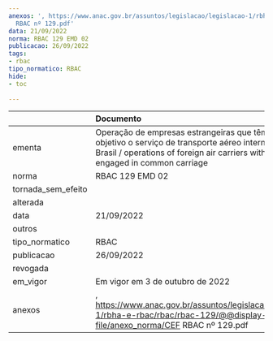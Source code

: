 ```yaml
---
anexos: ', https://www.anac.gov.br/assuntos/legislacao/legislacao-1/rbha-e-rbac/rbac/rbac-129/@@display-file/anexo_norma/CEF
  RBAC nº 129.pdf'
data: 21/09/2022
norma: RBAC 129 EMD 02
publicacao: 26/09/2022
tags:
- rbac
tipo_normatico: RBAC
hide: 
- toc 
 
---
```


|                    | Documento                                                                                                                                                                                  |
|:-------------------|:-------------------------------------------------------------------------------------------------------------------------------------------------------------------------------------------|
| ementa             | Operação de empresas estrangeiras que têm por objetivo o serviço de transporte aéreo internacional no Brasil / operations of foreign air carriers within brazil engaged in common carriage |
| norma              | RBAC 129 EMD 02                                                                                                                                                                            |
| tornada_sem_efeito |                                                                                                                                                                                            |
| alterada           |                                                                                                                                                                                            |
| data               | 21/09/2022                                                                                                                                                                                 |
| outros             |                                                                                                                                                                                            |
| tipo_normatico     | RBAC                                                                                                                                                                                       |
| publicacao         | 26/09/2022                                                                                                                                                                                 |
| revogada           |                                                                                                                                                                                            |
| em_vigor           | Em vigor em 3 de outubro de 2022                                                                                                                                                           |
| anexos             | , https://www.anac.gov.br/assuntos/legislacao/legislacao-1/rbha-e-rbac/rbac/rbac-129/@@display-file/anexo_norma/CEF RBAC nº 129.pdf                                                        |